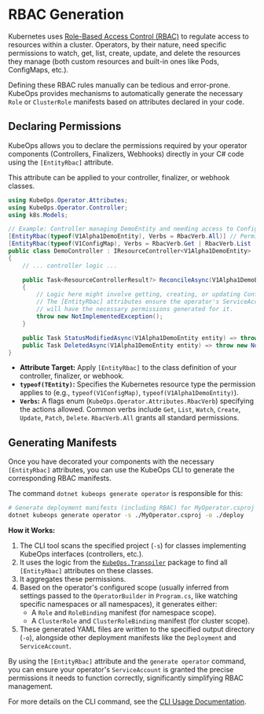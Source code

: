 # RBAC Generation

Kubernetes uses [Role-Based Access Control (RBAC)](https://kubernetes.io/docs/reference/access-authn-authz/rbac/) to regulate access to resources within a cluster. Operators, by their nature, need specific permissions to watch, get, list, create, update, and delete the resources they manage (both custom resources and built-in ones like Pods, ConfigMaps, etc.).

Defining these RBAC rules manually can be tedious and error-prone. KubeOps provides mechanisms to automatically generate the necessary `Role` or `ClusterRole` manifests based on attributes declared in your code.

## Declaring Permissions

KubeOps allows you to declare the permissions required by your operator components (Controllers, Finalizers, Webhooks) directly in your C# code using the `[EntityRbac]` attribute.

This attribute can be applied to your controller, finalizer, or webhook classes.

```csharp
using KubeOps.Operator.Attributes;
using KubeOps.Operator.Controller;
using k8s.Models;

// Example: Controller managing DemoEntity and needing access to ConfigMaps
[EntityRbac(typeof(V1Alpha1DemoEntity), Verbs = RbacVerb.All)] // Permissions for the primary entity
[EntityRbac(typeof(V1ConfigMap), Verbs = RbacVerb.Get | RbacVerb.List | RbacVerb.Create | RbacVerb.Update | RbacVerb.Patch | RbacVerb.Watch)] // Permissions for ConfigMaps
public class DemoController : IResourceController<V1Alpha1DemoEntity>
{
    // ... controller logic ...

    public Task<ResourceControllerResult?> ReconcileAsync(V1Alpha1DemoEntity entity)
    {
        // Logic here might involve getting, creating, or updating ConfigMaps
        // The [EntityRbac] attributes ensure the operator's ServiceAccount
        // will have the necessary permissions generated for it.
        throw new NotImplementedException();
    }

    public Task StatusModifiedAsync(V1Alpha1DemoEntity entity) => throw new NotImplementedException();
    public Task DeletedAsync(V1Alpha1DemoEntity entity) => throw new NotImplementedException();
}
```

*   **Attribute Target:** Apply `[EntityRbac]` to the class definition of your controller, finalizer, or webhook.
*   **`typeof(TEntity)`:** Specifies the Kubernetes resource type the permission applies to (e.g., `typeof(V1ConfigMap)`, `typeof(V1Alpha1DemoEntity)`).
*   **`Verbs`:** A flags enum (`KubeOps.Operator.Attributes.RbacVerb`) specifying the actions allowed. Common verbs include `Get`, `List`, `Watch`, `Create`, `Update`, `Patch`, `Delete`. `RbacVerb.All` grants all standard permissions.

## Generating Manifests

Once you have decorated your components with the necessary `[EntityRbac]` attributes, you can use the KubeOps CLI to generate the corresponding RBAC manifests.

The command `dotnet kubeops generate operator` is responsible for this:

```bash
# Generate deployment manifests (including RBAC) for MyOperator.csproj into './deploy'
dotnet kubeops generate operator -s ./MyOperator.csproj -o ./deploy
```

**How it Works:**

1.  The CLI tool scans the specified project (`-s`) for classes implementing KubeOps interfaces (controllers, etc.).
2.  It uses the logic from the [`KubeOps.Transpiler`](../../src/KubeOps.Transpiler/README.md) package to find all `[EntityRbac]` attributes on these classes.
3.  It aggregates these permissions.
4.  Based on the operator's configured scope (usually inferred from settings passed to the `OperatorBuilder` in `Program.cs`, like watching specific namespaces or all namespaces), it generates either:
    *   A `Role` and `RoleBinding` manifest (for namespace scope).
    *   A `ClusterRole` and `ClusterRoleBinding` manifest (for cluster scope).
5.  These generated YAML files are written to the specified output directory (`-o`), alongside other deployment manifests like the `Deployment` and `ServiceAccount`.

By using the `[EntityRbac]` attribute and the `generate operator` command, you can ensure your operator's `ServiceAccount` is granted the precise permissions it needs to function correctly, significantly simplifying RBAC management.

For more details on the CLI command, see the [CLI Usage Documentation](./cli.md).

